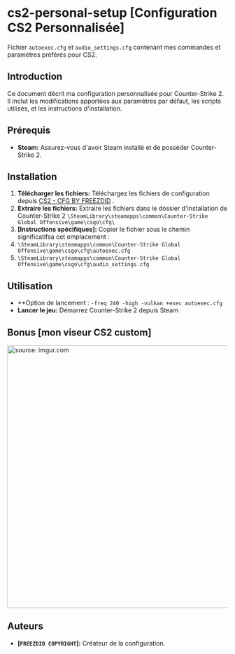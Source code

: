 # cs2-personal-setup [Configuration CS2 Personnalisée]
Fichier `autoexec.cfg` et `audio_settings.cfg` contenant mes commandes et paramètres préférés pour CS2.

## Introduction
Ce document décrit ma configuration personnalisée pour Counter-Strike 2. Il inclut les modifications apportées aux paramètres par défaut, les scripts utilisés, et les instructions d'installation.

## Prérequis
* **Steam:** Assurez-vous d'avoir Steam installé et de posséder Counter-Strike 2.

## Installation
1. **Télécharger les fichiers:** Téléchargez les fichiers de configuration depuis [CS2 - CFG BY FREEZDID]( ) .
2. **Extraire les fichiers:** Extraire les fichiers dans le dossier d'installation de Counter-Strike 2 `\SteamLibrary\steamapps\common\Counter-Strike Global Offensive\game\csgo\cfg\`
3. **[Instructions spécifiques]:** Copier le fichier sous le chemin significatifsa cet emplacement :
4. `\SteamLibrary\steamapps\common\Counter-Strike Global Offensive\game\csgo\cfg\autoexec.cfg`
5. `\SteamLibrary\steamapps\common\Counter-Strike Global Offensive\game\csgo\cfg\audio_settings.cfg`

## Utilisation
* **Option de lancement : `-freq 240 -high -vulkan +exec autoexec.cfg`
* **Lancer le jeu:** Démarrez Counter-Strike 2 depuis Steam

## Bonus [mon viseur CS2 custom]

<div>
<a href="https://imgur.com/Rpkjpld"><img src="https://i.imgur.com/Rpkjpld.gif" title="source: imgur.com" width="800" height="600" /></a>
</div>


## Auteurs
* **[`FREEZDID COPYRIGHT`]:** Créateur de la configuration.
